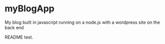 # myBlogApp
My blog built in javascript running on a node.js with a wordpress site on the back end

README test.
